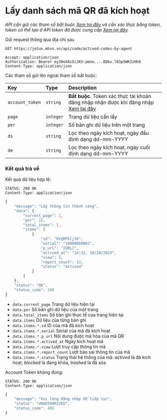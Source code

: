 # Lấy danh sách mã QR đã kích hoạt

_API cần gửi các tham số bắt buộc [Xem tại đây](README.md) và cần xác thực bằng token, token có thể tạo ở API token đã được cung cấp [Xem tại đây](token-access.md)._

 Gửi request thông qua địa chỉ sau
 ```http
GET https://jotun.mhvn.vn/api/code/actived-codes-by-agent

Accept: application/json
Authorization: Bearer eyJ0eXAiOiJKV-pmnw....8Dbv_l03p5WK2zHh8
Content-Type: application/json
```

Các tham số gửi lên ngoài tham số bắt buộc:

| Key | Type | Description |
| :--- | :--- | :--- |
| `account_token` | `string` | **Bắt buộc**. Token xác thực tài khoản đăng nhập nhận được khi đăng nhập [Xem tại đây](login.md) |
| `page` | `integer` | Trang dữ liệu cần lấy |
| `per` | `integer` | Số bản ghi dữ liệu trên một trang |
| `ds` | `string` | Lọc theo ngày kích hoạt, ngày đầu định dạng dd-mm-YYYY |
| `de` | `string` | Lọc theo ngày kích hoạt, ngày cuối định dạng dd-mm-YYYY |

### Kết quả trả về
Kết quả dữ liệu hợp lệ:
```http
STATUS: 200 OK
Content-Type: application/json
```
```javascript
{
    "message": "Lấy thông tin thành công",
    "data": {
        "current_page": 1,
        "per": 15,
        "total_items": 1,
        "items": [
            {
                "id": "KVqRPklj3G",
                "serial": "10000000001",
                "p_url": "[URL]",
                "actived_at": "14:32, 10/10/2023",
                "view": 3,
                "report_count": 13,
                "status": "actived"
            }
        ]
    },
    "status": "OK",
    "status_code": 200
}
```

- `data.current_page` Trang dữ liệu hiện tại
- `data.per` Số bản ghi dữ liệu của một trang
- `data.total_items` Số bản ghi thực tế của trang hiện tại
- `data.items` Dữ liệu của từng bản ghi
- `data.items.*.id` ID của mã đã kích hoạt
- `data.items.*.serial` Serial của mã đã kích hoạt
- `data.items.*.p_url` Nội dung được mã hóa của mã QR
- `data.items.*.actived_at` Ngày kích hoạt mã
- `data.items.*.view` Lượt truy cập thông tin mã
- `data.items.*.report_count` Lượt báo sai thông tin của mã
- `data.items.*.status` Trạng thái hệ thống của mã: _actived_ là đã kích hoạt, _blocked_ là đang khóa, _trashed_ là đã xóa

Account Token không đúng:
 ```http
STATUS: 200 OK
Content-Type: application/json
```
```javascript
{
    "message": "Vui lòng đăng nhập để tiếp tục",
    "status": "UNAUTHORIZED",
    "status_code": 401
}
```
